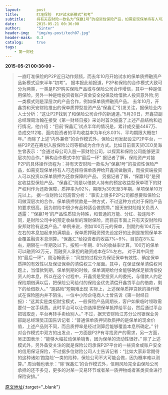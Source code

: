 ```yaml
---
layout:       post
title:        盯准保险  P2P试水新模式“初考”
subtitle:     持有天安财险一款名为“保赢1号”的投资性保险产品，如需变现保单持有人可选择将保单质押给开鑫贷做融资，而投资端投资人可以投资以保单质押为还款保障的产品。
date:         2015-05-21 00:36:00
author:       "Sinter"
header-img:   "img/my-post/tech07.jpg"
header-mask:  0.3
catalog:      true
tags:
    - 第一财经
---
```


**2015-05-21 00:36:00**  **-**

> 一直盯准保险的P2P近日动作频频，而去年10月开始试水的保单质押融资产品新模式迎来半年“初考”。
据本报此前报道，P2P和保险的合作模式大致可分为两类，一类是P2P购买保险产品或与保险公司合作增信，其中一种是信用保险，另外一种是给投资者账户资金安全投保及给借款人投资意外险;另一类模式则是深层次的产品合作，例如保单质押融资产品。
去年10月，开鑫贷和天安财险推出的保单质押型投资产品“保鑫汇”引发关注，据保险业内人士分析：“这让P2P找到了和保险公司合作的新通道。”5月20日，开鑫贷副总经理周治翰在接受《第一财经日报》采访时首次披露了上述产品结构和运行情况，他介绍：“目前‘保鑫汇’试点半年的情况是，累计成交量4467万、总成交112笔、面向投资者的平均收益率为年化8.03%、平均期限大概在1年。”
而除了上述“内外兼修”的合作模式外，保险公司发起设立P2P平台，一些P2P还在筹划入股保险公司等都成为合作方式。比如日前普天贷CEO吴海生曾表示：“会通过母公司入股一家财险公司，以探索和保险公司能够更深层次的合作。”
解构合作模式中的“最后一环”
据记者了解，保险资产对接P2P的具体操作流程为：持有天安财险一款名为“保赢1号”的投资性保险产品，如需变现保单持有人可选择将保单质押给开鑫贷做融资，而投资端投资人可以投资以保单质押为还款保障的产品。
另据记者了解，“保赢1号”是预定收益型保险产品，“保鑫汇”则是以借款人持有的预定收益型保单项下的财产权利作为还款保障，质押率为92%，期限为30天至3年期，单项保单10万元以上。
据一位财险公司高管分析：“事实上很多P2P公司都想要和保险公司做深层次的合作，保单质押贷款是一种方式，不过这种方式对于保险产品的要求很高。因为财险中很少有品种适合做质押。”
据天安财险相关负责人透露：“‘保赢1号’的产品性质较为特殊，和普通的万能、分红、投连险不同，是财险公司中的预定收益型的理财保险，而目前市面上只有天安财险和安邦财险有这类产品。”
举例来说，例如100万元的保单，到期约有104万元左右的本息加起来的满期金，保单质押融资预先设定好的比例是按照保单本金覆盖融资本息测算。“保鑫汇”给投资者的收益7%~9%，目前在8%左右，期限在一年期及以下。按照一年期、8%的收益率计算，100万的保单可以融资92万元，而融资人承担的融资成本在5%左右。
对于其中风控的“最后一环”，周治翰表示：“风控的过程分为保证保单有效性、确定保单质押的有效性以及保证保单的清偿权三个层面。其中，在保证保单清偿权问题上，当借款到期，保单到期的时候，保单满期给付金能够确保足额清偿投资人的本息，所以在这个过程中，开鑫贷是受投资人的委托，与借款人约定保险期借满以后，把保险公司给付的保险金优先清偿开鑫贷平台的借款，剩下的给借款人。”
“跑路险”短期难出现
实际上，上述保单质押贷款的操作模式在保险圈内并不陌生。一位中小险企电商人士曾告诉《第一财经日报》：“这其实是类招财宝模式，一般保险产品周期长，客户如果临时领取需要付一定手续费。此时平台可以让你选择把保单抵押给平台，然后通过平台把钱取走，平台再转手卖给别人。”
不过，据天安财险江苏分公司银保业务部副总经理吴正国告诉记者：“普通保单质押贷款质押的是保单的现金价值，上述产品则不同，而且质押率是经过测算后能够覆盖本息所确定。”
针对合作模式中双方的出发点，一方面是P2P有寻找资产的需求，另一方面，吴正国表示：“能够大幅拉动保单销售，因为保单的流动性很好。”
除了上述模式外，另外备受关注的就是保险公司承保P2P平台的一些资金或账户安全的信用保证保险，不过据多位财险公司人士告诉记者：“比如大家非常期待的这种诸如‘跑路险’一类的险种，保险公司不大可能会做，因为概率难以测算。”
周治翰也表示：“除‘保鑫汇’的合作模式外，信用风险完全由保险公司承担的还不多见，更多的对某一交易环节或者某一质押物或者某类资金进行保险安排。”


[原文地址](http://www.yicai.com/news/4620548.html){:target="_blank"}



